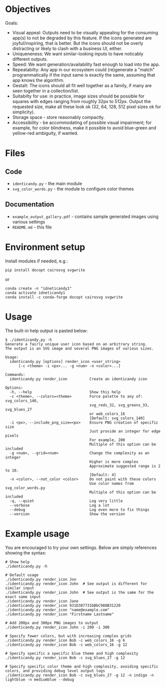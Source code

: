 # Objectives

Goals:
- Visual appeal: Outputs need to be visually appealing for the consuming app(s) to not be degraded by this feature. If the icons generated are joyful/inspiring, that is better.  But the icons should not be overly distracting or likely to clash with a business UI, either.
- Uniqueneness: We want similar-looking inputs to have noticably different outputs.
- Speed: We want generation/availability fast enough to load into the app.
- Repeatabilty: Any app in our ecosystem could (re)generate a "match" programmatically if the input same is exactly the same, assuming that app knows the algorithm.
- Gestalt: The icons should all fit well together as a family, if many are seen together in a collection/list.
- Suitabilty for use: in practice, image sizes should be possible for squares with edges ranging from roughly 32px to 512px.  Output the requested size, make all these look ok (32, 64, 128, 512 pixel sizes ok for simplicity).
- Storage space - store reasonably compactly.
- Accessibility - be accommodating of possible visual impairment; for example, for color blindness, make it possible to avoid blue-green and yellow-red ambiguity, if wanted.


# Files
## Code
- `identicandy.py` - the main module
- `svg_color_words.py` - the module to configure color themes
## Documentation
- `example_output_gallery.pdf` - contains sample generated images using various settings
- `README.md` - this file


# Environment setup

Install modules if needed, e.g.:

```
pip install docopt cairosvg svgwrite
```

or

```
conda create -n "idneticandy1"
conda activate idneticandy1
conda install -c conda-forge docopt cairosvg svgwrite
```


# Usage

The built-in help output is pasted below:

```
$ ./identicandy.py -h
Generate a fairly unique user icon based on an arbitrary string.
The output is an SVG image and several PNG images of various sizes.

Usage:
  identicandy.py [options] render_icon <user_string>
      [-c <theme> -i <px>... -g <num> -n <color>...]

Commands:
  identicandy.py render_icon          Create an identicandy icon

Options:
  -h, --help                          Show this help
  -c <theme>, --colors=<theme>        Force palette to any of: svg_colors_140,
                                      svg_reds_32, svg_greens_33, svg_blues_27
                                      or web_colors_16
                                      [Default: svg_colors_140]
  -i <px>, --include_png_size=<px>    Ensure PNG creation of specific size
                                      Just provide an integer for edge pixels
                                      For example, 200
                                      Multiple of this option can be included
  -g <num>, --grid=<num>              Change the complexity as an integer
                                      Higher is more complex
                                      Approximate suggested range is 2 to 10.
                                      [Default: 4]
  -n <color>, --not_color <color>     Do not paint with these colors
                                      Use color names from svg_color_words.py
                                      Multiple of this option can be included
  -q, --quiet                         Log very little
  --verbose                           Log a lot
  --debug                             Log even more to fix things
  --version                           Show the version
```

# Example usage
You are encouraged to try your own settings.  Below are simply references showing the syntax:
```
# Show help
./identicandy.py -h

# Default usage
./identicandy.py render_icon Jon
./identicandy.py render_icon John  # See output is different for similar input
./identicandy.py render_icon John  # See output is the same for the exact same input
./identicandy.py render_icon Jane
./identicandy.py render_icon 931D387731bBbC988B31220
./identicandy.py render_icon "name@example.com"
./identicandy.py render_icon "Firstname Lastname"

# Add 200px and 300px PNG images to output
./identicandy.py render_icon John -i 200 -i 300

# Specify fewer colors, but with increasing complex grids
./identicandy.py render_icon Bob -c web_colors_16 -g 6
./identicandy.py render_icon Bob -c web_colors_16 -g 12

# Specify specific a specific blue theme and high complexity
./identicandy.py render_icon Bob -c svg_blues_27 -g 12 

# Specify specific color theme and high complexity, avoiding specific colors, and providing debug level output logs
./identicandy.py render_icon Bob -c svg_blues_27 -g 12 -n indigo -n lightblue -n mediumblue --debug
```
